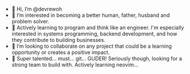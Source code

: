 - 👋 Hi, I’m @devrewoh
- 👀 I’m interested in becoming a better human, father, husband and problem solver.
- 🌱 Actively learning to program and think like an engineer. I'm especially interested in systems programming, backend development, and how they contribute to building businesses.
- 💞️ I’m looking to collaborate on any project that could be a learning opportunity or creates a positive impact.
- 🎯 Super talented... must... git... GUDER! Seriously though, looking for a strong team to build with. Actively learning neovim...

<!---
devrewoh/devrewoh is a ✨ special ✨ repository because its `README.md` (this file) appears on your GitHub profile.
You can click the Preview link to take a look at your changes.
--->
